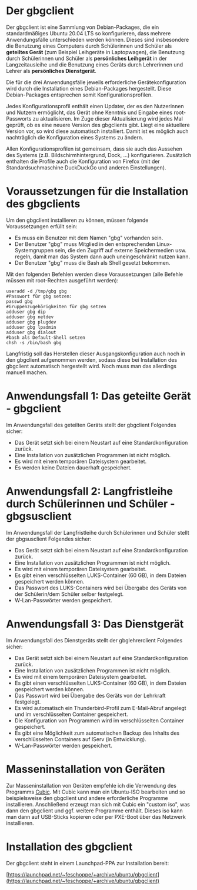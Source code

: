 # Der gbgclient

Der gbgclient ist eine Sammlung von Debian-Packages, die ein standardmäßiges Ubuntu 20.04 LTS so konfigurieren, dass mehrere Anwendungsfälle unterschieden werden können. Dieses sind insbesondere die Benutzung eines Computers durch Schülerinnen und Schüler als **geteiltes Gerät** (zum Beispiel Leihgeräte in Laptopwagen), die Benutzung durch Schülerinnen und Schüler als **persönliches Leihgerät** in der Langzeitausleihe und die Benutzung eines Geräts durch Lehrerinnen und Lehrer als **persönliches Dienstgerät**.

Die für die drei Anwendungsfälle jeweils erforderliche Gerätekonfiguration wird durch die Installation eines Debian-Packages hergestellt. Diese Debian-Packages entsprechen somit Konfigurationsprofilen.

Jedes Konfigurationsprofil enthält einen Updater, der es den Nutzerinnen und Nutzern ermöglicht, das Gerät ohne Kenntnis und Eingabe eines root-Passworts zu aktualisieren. Im Zuge dieser Aktualisierung wird jedes Mal geprüft, ob es eine neuere Version des gbgclients gibt. Liegt eine aktuellere Version vor, so wird diese automatisch installiert. Damit ist es möglich auch nachträglich die Konfiguration eines Systems zu ändern.

Allen Konfigurationsprofilen ist gemeinsam, dass sie auch das Aussehen des Systems (z.B. Bildschirmhintergrund, Dock, ...) konfigurieren. Zusätzlich enthalten die Profile auch die Konfiguration von Firefox (mit der Standardsuchmaschine DuckDuckGo und anderen Einstellungen).

# Voraussetzungen für die Installation des gbgclients

Um den gbgclient installieren zu können, müssen folgende Voraussetzungen erfüllt sein:

* Es muss ein Benutzer mit dem Namen "gbg" vorhanden sein.
* Der Benutzer "gbg" muss Mitglied in den entsprechenden Linux-Systemgruppen sein, die den Zugriff auf externe Speichermedien usw. regeln, damit man das System dann auch uneingeschränkt nutzen kann.
* Der Benutzer "gbg" muss die Bash als Shell gesetzt bekommen.

Mit den folgenden Befehlen werden diese Voraussetzungen (alle Befehle müssen mit root-Rechten ausgeführt werden):


```
useradd -d /tmp/gbg gbg
#Passwort für gbg setzen:
passwd gbg
#Gruppenzugehörigkeiten für gbg setzen
adduser gbg dip
adduser gbg netdev
adduser gbg plugdev
adduser gbg lpadmin
adduser gbg dialout
#bash als Default-Shell setzen
chsh -s /bin/bash gbg 
```

Langfristig soll das Herstellen dieser Ausgangskonfiguration auch noch in den gbgclient aufgenommen werden, sodass diese bei Installation des gbgclient automatisch hergestellt wird. Noch muss man das allerdings manuell machen.

# Anwendungsfall 1: Das geteilte Gerät - gbgclient

Im Anwendungsfall des geteilten Geräts stellt der gbgclient Folgendes sicher:

* Das Gerät setzt sich bei einem Neustart auf eine Standardkonfiguration zurück.
* Eine Installation von zusätzlichen Programmen ist nicht möglich.
* Es wird mit einem temporären Dateisystem gearbeitet.
* Es werden keine Dateien dauerhaft gespeichert.

# Anwendungsfall 2: Langfristleihe durch Schülerinnen und Schüler - gbgsusclient

Im Anwendungsfall der Langfristleihe durch Schülerinnen und Schüler stellt der gbgsusclient Folgendes sicher:

* Das Gerät setzt sich bei einem Neustart auf eine Standardkonfiguration zurück.
* Eine Installation von zusätzlichen Programmen ist nicht möglich.
* Es wird mit einem temporären Dateisystem gearbeitet.
* Es gibt einen verschlüsselten LUKS-Container (60 GB), in dem Dateien gespeichert werden können.
* Das Passwort des LUKS-Containers wird bei Übergabe des Geräts von der Schülerin/dem Schüler selber festgelegt.
* W-Lan-Passwörter werden gespeichert.

# Anwendungsfall 3: Das Dienstgerät

Im Anwendungsfall des Dienstgeräts stellt der gbglehrerclient Folgendes sicher:

* Das Gerät setzt sich bei einem Neustart auf eine Standardkonfiguration zurück.
* Eine Installation von zusätzlichen Programmen ist nicht möglich.
* Es wird mit einem temporären Dateisystem gearbeitet.
* Es gibt einen verschlüsselten LUKS-Container (60 GB), in dem Dateien gespeichert werden können.
* Das Passwort wird bei Übergabe des Geräts von der Lehrkraft festgelegt.
* Es wird automatisch ein Thunderbird-Profil zum E-Mail-Abruf angelegt und im verschlüsselten Container gespeichert.
* Die Konfiguration von Programmen wird im verschlüsselten Container gespeichert.
* Es gibt eine Möglichkeit zum automatischen Backup des Inhalts des verschlüsselten Containers auf IServ (in Entwicklung).
* W-Lan-Passwörter werden gespeichert.

# Masseninstallation von Geräten

Zur Masseninstallation von Geräten empfehle ich die Verwendung des Programms [Cubic](https://launchpad.net/cubic). Mit Cubic kann man ein Ubuntu-ISO bearbeiten und so beispielsweise den gbgclient und andere erforderliche Programme installieren. Anschließend erzeugt man sich mit Cubic ein "custom iso", was dann den gbgclient und ggf. weitere Programme enthält. Dieses iso kann man dann auf USB-Sticks kopieren oder per PXE-Boot über das Netzwerk installieren.

# Installation des gbgclient

Der gbgclient steht in einem Launchpad-PPA zur Installation bereit:

[https://launchpad.net/~feschoppe/+archive/ubuntu/gbgclient](https://launchpad.net/~feschoppe/+archive/ubuntu/gbgclient)

